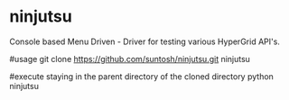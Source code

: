 # ninjutsu
Console based Menu Driven - Driver for testing various HyperGrid API's.

#usage 
git clone https://github.com/suntosh/ninjutsu.git ninjutsu

#execute staying in the parent directory of the cloned directory
python ninjutsu

